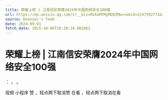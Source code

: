 ```yaml
---
title: 荣耀上榜 | 江南信安荣膺2024年中国网络安全100强
url: https://mp.weixin.qq.com/s?__biz=MzkwMTMyMDQ3Mw==&mid=2247592771&idx=2&sn=4abbc5495fa1fc5db5e63342f5beb0c6
source: Doonsec's feed
date: 2024-09-01
fetch_date: 2025-10-06T18:20:10.901862
---
```


# 荣耀上榜 | 江南信安荣膺2024年中国网络安全100强

：
，
。

视频
小程序
赞
，轻点两下取消赞
在看
，轻点两下取消在看